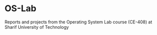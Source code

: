 # OS-Lab
Reports and projects from the Operating System Lab course (CE-408) at Sharif University of Technology
